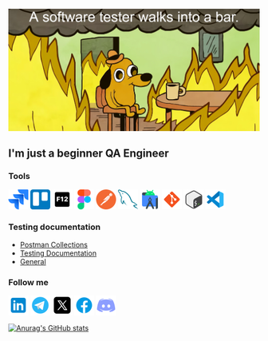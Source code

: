 [![Header](https://github.com/Ro-on/Ro-on/blob/main/assets/header.jpg)](https://www.youtube.com/watch?v=3uPIFItnrcg)

## I'm just a beginner QA Engineer

### Tools
<img src="https://github.com/Ro-on/Ro-on/blob/main/assets/jira.png" width="40" height="40"> <img src="https://github.com/Ro-on/Ro-on/blob/main/assets/trello.png" width="40" height="40"> <img src="https://github.com/Ro-on/Ro-on/blob/main/assets/f12.png" width="40" height="40"> <img src="https://github.com/Ro-on/Ro-on/blob/main/assets/figma.png" width="40" height="40"> <img src="https://github.com/Ro-on/Ro-on/blob/main/assets/postman.png" width="40" height="40"> <img src="https://github.com/Ro-on/Ro-on/blob/main/assets/mysql.png" width="40" height="40"> <img src="https://github.com/Ro-on/Ro-on/blob/main/assets/as.png" width="40" height="40"> <img src="https://github.com/Ro-on/Ro-on/blob/main/assets/git.png" width="40" height="40"> <img src="https://github.com/Ro-on/Ro-on/blob/main/assets/bash.png" width="40" height="40"> <img src="https://github.com/Ro-on/Ro-on/blob/main/assets/vs.png" width="40" height="40">


### Testing documentation

- [Postman Collections](https://github.com/Ro-on/Postman-Collections)
- [Testing Documentation](https://github.com/Ro-on/Testing-documentation)
- [General](https://github.com/Ro-on/General)

### Follow me
<img src="https://github.com/Ro-on/Ro-on/blob/main/assets/in.png" width="40" height="40"> <img src="https://github.com/Ro-on/Ro-on/blob/main/assets/tg.png" width="40" height="40"> [<img src="https://github.com/Ro-on/Ro-on/blob/main/assets/x.png" width="40" height="40">](https://x.com/Valeroon12) <img src="https://github.com/Ro-on/Ro-on/blob/main/assets/fb.png" width="40" height="40"> <img src="https://github.com/Ro-on/Ro-on/blob/main/assets/ds.png" width="40" height="40">

[![Anurag's GitHub stats](https://github-readme-stats.vercel.app/api?username=ro-on&show_icons=true&theme=radical&hide=prs,issues&rank_icon=github)](https://github.com/anuraghazra/github-readme-stats)